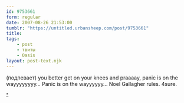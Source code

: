 ```yaml
---
id: 9753661
form: regular
date: 2007-08-26 21:53:00
tumblr: "https://untitled.urbansheep.com/post/9753661"
title:
tags:
    - post
    - твиты
    - Oasis
layout: post-text.njk
---
```


<p>(подпевает) you better get on your knees and praaaay, panic is on the wayyyyyyyy&hellip; Panic is on the wayyyyyy&hellip; Noel Gallagher rules. 4sure. </p>

<p><small><a href="http://twitter.com/urbansheep/statuses/228754472">*</a></small></p>


